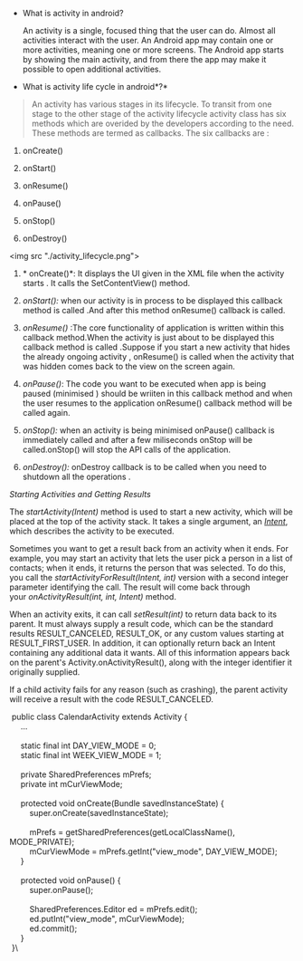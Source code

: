 -   What is activity in android?

    An activity is a single, focused thing that the user can do. Almost
    all activities interact with the user. An Android app may contain
    one or more activities, meaning one or more screens. The Android app
    starts by showing the main activity, and from there the app may make
    it possible to open additional activities.

-   What is activity life cycle in android*?*

> An activity has various stages in its lifecycle. To transit from one
> stage to the other stage of the activity lifecycle activity class has
> six methods which are overided by the developers according to the
> need. These methods are termed as callbacks. The six callbacks are :

1.  onCreate()

2.  onStart()

3.  onResume()

4.  onPause()

5.  onStop()

6.  onDestroy()

 <img src "./activity_lifecycle.png">

1.  * onCreate()*: It displays the UI given in the XML file when the
    activity starts . It calls the SetContentView() method.

2.  *onStart():* when our activity is in process to be displayed this
    callback method is called .And after this method onResume() callback
    is called.

3.  *onResume()* :The core functionality of application is written
    within this callback method.When the activity is just about to be
    displayed this callback method is called .Suppose if you start a new
    activity that hides the already ongoing activity , onResume() is
    called when the activity that was hidden comes back to the view on
    the screen again.

4.  *onPause()*: The code you want to be executed when app is being
    paused (minimised ) should be wriiten in this callback method and
    when the user resumes to the application onResume() callback method
    will be called again.

5.  *onStop():* when an activity is being minimised onPause() callback
    is immediately called and after a few miliseconds onStop will
    be called.onStop() will stop the API calls of the application.

6.  *onDestroy():* onDestroy callback is to be called when you need to
    shutdown all the operations .

*Starting Activities and Getting Results*

The *startActivity(Intent)* method is used to start a new activity,
which will be placed at the top of the activity stack. It takes a single
argument,
an [*Intent*](https://developer.android.com/reference/android/content/Intent),
which describes the activity to be executed.

Sometimes you want to get a result back from an activity when it ends.
For example, you may start an activity that lets the user pick a person
in a list of contacts; when it ends, it returns the person that was
selected. To do this, you call the *startActivityForResult(Intent,
int)* version with a second integer parameter identifying the call. The
result will come back through your *onActivityResult(int, int,
Intent)* method.

When an activity exits, it can call *setResult(int)* to return data back
to its parent. It must always supply a result code, which can be the
standard results RESULT\_CANCELED, RESULT\_OK, or any custom values
starting at RESULT\_FIRST\_USER. In addition, it can optionally return
back an Intent containing any additional data it wants. All of this
information appears back on the parent's Activity.onActivityResult(),
along with the integer identifier it originally supplied.

If a child activity fails for any reason (such as crashing), the parent
activity will receive a result with the code RESULT\_CANCELED.

 public class CalendarActivity extends Activity {\
     ...\
\
     static final int DAY\_VIEW\_MODE = 0;\
     static final int WEEK\_VIEW\_MODE = 1;\
\
     private SharedPreferences mPrefs;\
     private int mCurViewMode;\
\
     protected void onCreate(Bundle savedInstanceState) {\
         super.onCreate(savedInstanceState);\
\
         mPrefs = getSharedPreferences(getLocalClassName(),
MODE\_PRIVATE);\
         mCurViewMode = mPrefs.getInt("view\_mode", DAY\_VIEW\_MODE);\
     }\
\
     protected void onPause() {\
         super.onPause();\
\
         SharedPreferences.Editor ed = mPrefs.edit();\
         ed.putInt("view\_mode", mCurViewMode);\
         ed.commit();\
     }\
 }\
